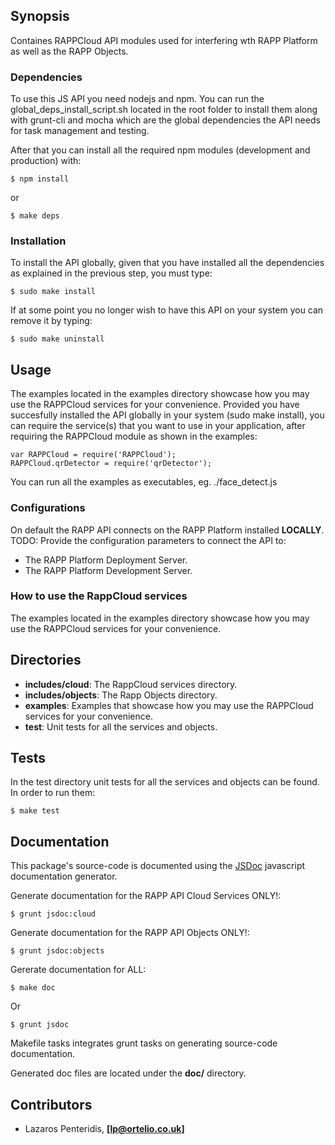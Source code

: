 ## Synopsis

Containes RAPPCloud API modules used for interfering wth RAPP Platform as well as the RAPP Objects.


### Dependencies

To use this JS API you need nodejs and npm.
You can run the global_deps_install_script.sh located in the root folder to install them along with grunt-cli and mocha which are the global dependencies the API needs for task management and testing.

After that you can install all the required npm modules (development and production) with:

```shell
$ npm install
```
or

```shell
$ make deps
```

### Installation

To install the API globally, given that you have installed all the dependencies as explained in the previous step, you must type:

```shell
$ sudo make install
```

If at some point you no longer wish to have this API on your system you can remove it by typing:

```shell
$ sudo make uninstall
```

## Usage

The examples located in the examples directory showcase how you may use the RAPPCloud services for your convenience.
Provided you have succesfully installed the API globally in your system (sudo make install), you can require the service(s) that you want to use in your application, after requiring the RAPPCloud module as shown in the examples:

```shell
var RAPPCloud = require('RAPPCloud');
RAPPCloud.qrDetector = require('qrDetector');
```

You can run all the examples as executables, eg. ./face_detect.js


###  Configurations

On default the RAPP API connects on the RAPP Platform installed **LOCALLY**.
TODO: Provide the configuration parameters to connect the API to:

- The RAPP Platform Deployment Server.
- The RAPP Platform Development Server.


### How to use the RappCloud services

The examples located in the examples directory showcase how you may use the RAPPCloud services for your convenience.


## Directories

- **includes/cloud**: The RappCloud services directory.
- **includes/objects**: The Rapp Objects directory.
- **examples**: Examples that showcase how you may use the RAPPCloud services for your convenience.
- **test**: Unit tests for all the services and objects.


## Tests

In the test directory unit tests for all the services and objects can be found. In order to run them:

```shell
$ make test
```

## Documentation

This package's source-code is documented using the [JSDoc](https://github.com/jsdoc3/jsdoc) javascript documentation generator.

Generate documentation for the RAPP API Cloud Services ONLY!:

```shell
$ grunt jsdoc:cloud
```

Generate documentation for the RAPP API Objects ONLY!:

```shell
$ grunt jsdoc:objects
```

Gererate documentation for ALL:

```shell
$ make doc
```

Or

```shell
$ grunt jsdoc
```

Makefile tasks integrates grunt tasks on generating source-code documentation.


Generated doc files are located under the **doc/** directory.


## Contributors

- Lazaros Penteridis, **[lp@ortelio.co.uk]**
